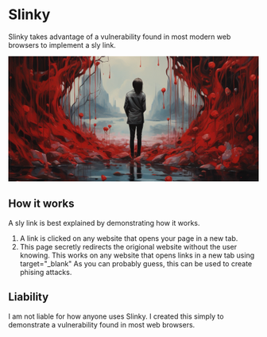 # Slinky

Slinky takes advantage of a vulnerability found in most modern web browsers to implement a sly link.

![](assets/slinky.png)

## How it works
A sly link is best explained by demonstrating how it works.
1. A link is clicked on any website that opens your page in a new tab.
2. This page secretly redirects the origional website without the user knowing.
This works on any website that opens links in a new tab using target="_blank"
As you can probably guess, this can be used to create phising attacks.

## Liability
I am not liable for how anyone uses Slinky. I created this simply to demonstrate a vulnerability found in most web browsers.
